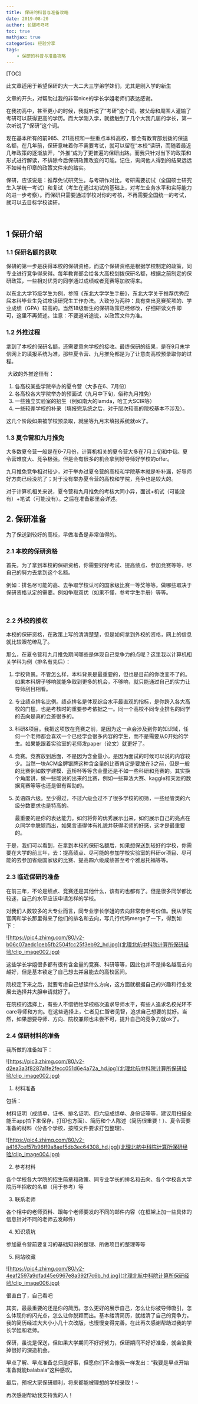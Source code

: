 ```yaml
---
title: 保研的科普与准备攻略
date: 2019-08-20
author: 长腿咚咚咚
toc: true
mathjax: true
categories: 经验分享
tags:
	- 保研的科普与准备攻略
---
```




[TOC]

此文章适用于希望保研的大一大二大三学弟学妹们，尤其是刚入学的新生

文章的开头，对帮助过我的非常nice的学长学姐老师们表达感谢。

 

​       在我初高中，甚至更小的时候，我就听说了“考研”这个词，被父母和周围人灌输了考研可以获得更高的学历。而大学刚入学，就接触到了几个大我几届的学长，第一次听说了“保研”这个词。

​       现在基本所有的前985、211高校和一些重点本科高校，都会有教育部划拨的保送名额，在几年前，保研意味着你不需要考试，就可以留在“本校“读研，而随着最近几年政策的逐渐放开，“外推”成为了更普遍的保研出路。而我只针对当下的政策和形式进行解读，不排除今后保研政策改变的可能。记住，询问他人得到的结果远远不如带有印章的政策文件来的踏实。

 

​       保研，应该说是：推荐免试研究生。与考研作对比，考研需要初试（全国硕士研究生入学统一考试）和复试（考生在通过初试的基础上，对考生业务水平和实际能力的进一步考察）。而保研只需要通过学校对你的考核，不再需要全国统一的考试，就可以去目标学校读研。

​       

## 1 保研介绍

### 1.1   保研名额的获取

保研的第一步是获得本校的保研资格，而这个保研资格是根据学校制定的政策，同专业进行竞争得来得。每年教育部会给各大高校划拨保研名额，根据之前制定的保研政策，一些相对优秀的同学通过成绩或者竞赛等加权得来。

以东北大学15级学生为例，参照《东北大学学生手册》，东北大学关于推荐优秀应届本科毕业生免试攻读研究生工作办法。大致分为两种：具有突出竞赛奖项的、学业成绩（GPA）较高的。当然18级新生的保研政策已经修改，仔细研读文件即可，这里不再赘述。注意：不要道听途说，以政策文件为准。

 

### 1.2 外推过程

​       拿到了本校的保研名额，还需要意向学校的接收。最终保研的结果，是在9月末学信网上的填报系统为准，那些夏令营、九月推免都是为了让意向高校预录取你的过程。

​       大致的外推途径有：

1. 各高校某些学院举办的夏令营（大多在6、7月份）
2. 各高校各大学院举办的预面试（九月中下旬，俗称九月推免）
3. 一些独立实验室的招生（例如南大的lamda，哈工大SCIR等）
4.  一些较差学校的补录（填报完系统之后，对于层次较高的院校基本不涉及）。

这几个阶段如果被学校预录取，就坐等九月末填报系统就ok了。

 

### 1.3  夏令营和九月推免

大多数夏令营一般是在6-7月份，计算机相关的夏令营大多在7月上旬和中旬。夏令营难度大、竞争极强。但是会有很多的机会拿到好导师好学校的offer。

九月推免竞争相对较少，对于举办过夏令营的高校和学院基本就是补补漏，好导师好方向已经没坑了；对于没有举办夏令营的高校和学院，竞争也是较大的。

对于计算机相关来说，夏令营和九月推免的考核大同小异，面试+机试（可能没有）+笔试（可能没有）。之后在准备那里会详述。

 

 

## 2. 保研准备

为了保送到较好的高校，早做准备是非常值得的。

### 2.1 本校的保研资格

​       首先，为了拿到本校的保研资格，你需要好好考试、提高绩点、参加竞赛等等，尽自己的努力去拿到这个名额。

​       例如：排名尽可能的高、去争取学校认可的国家级比赛一等奖等等。做哪些取决于保研资格认定的需要。例如争取双优（如果不懂，参考学生手册）等等。

​       

### 2.2 外校的接收

​       本校的保研资格，在政策上写的清清楚楚，但是如何拿到外校的资格，网上的信息就比较眼花缭乱了。

​       那么，在夏令营和九月推免期间哪些是体现自己竞争力的点呢？这里我以计算机相关学科为例（排名有先后）：

1. 学校背景。不管怎么样，本科背景是最重要的，但也是目前的你改变不了的。如果本科牌子够响就能争取到更多的机会，不够响，就只能通过自己的实力让导师刮目相看。

2. 专业绩点排名比例。绩点排名是体现综合水平最直观的指标，是你跨入各大高校的门槛，也是考核时的重要参考依据之一。同一个高校不同专业排名的同学的去向是真的会差很多的。

3. 科研&项目。我把这项放在竞赛之前，是因为这一点会涉及到你的知识域，任何一个老师都会喜欢一个已经学会很多内容的学生，而不是需要从0开始的学生。如果能跟着实验室的老师发paper（论文）就更好了。

4. 竞赛。竞赛放到后面，不是因为含金量小，是因为面试的时候可以说的内容较少。当然一块ACM金牌银牌这种含金量的比赛肯定是要放在3之前，但是一般的比赛例如数学建模、蓝桥杯等等含金量还是不如一些科研和竞赛的。其实换个角度讲，做一些能说的出来的比赛，例如一些算法大赛、kaggle和天池的数据竞赛等等也还是很有帮助的。

5. 英语四六级。至少得过，不过六级会过不了很多学校的初筛，一些经管类的六级分数要求也是特高的。

   最重要的是你的表达能力。如何将你的优秀展示出来，如何展示自己的亮点在众同学中脱颖而出，如果言语得体有礼貌并获得老师的好感，这才是最重要的。

 

于是，我们可以看到，在拿到本校的保研名额后，如果想保送到较好的学校，你需要在大学的前三年，去：提高绩点、尽可能的参加学校实验室的科研or项目、尽可能的去参加省级国家级的比赛、提高四六级成绩甚至考个雅思托福等等。

 

### 2.3 临近保研的准备

​       在前三年，不论是绩点、竞赛还是其他什么，该有的也都有了。但是很多同学都比较迷，自己的水平应该申请怎样的学校。

对我们人数较多的大专业而言，同专业学长学姐的去向非常有参考价值。我从学院官网和学长那里得来了他们的排名和去向，写几行代码merge了一下，得到如下：

![https://pic4.zhimg.com/80/v2-b06c07aedc1ceb5fb2504fcc25f3eb92_hd.jpg](北理北航中科院计算所保研经验/clip_image002.jpg)

这些学长学姐很多都有很有含金量的竞赛、科研等等，因此也并不是排名越高去向越好，但是基本锁定了自己想去并且能去的高校区间。

 

院校定下来之后，就要考虑自己想读什么方向，这方面就根据自己的兴趣和行业发展去选择并大胆申请就好了。

​       在院校的选择上，有些人不惜牺牲学校档次追求导师水平，有些人追求名校光环不care导师和方向。在这些选择上，仁者见仁智者见智，追求自己想要的就好。当然，如果想要导师、方向、院校兼顾也未尝不可，提升自己的竞争力就ok了。

 

### 2.4 保研材料的准备

我所做的准备如下：

![https://pic3.zhimg.com/80/v2-d2ea3a3f8287a1fe2fecc051d6e4a72a_hd.jpg](北理北航中科院计算所保研经验/clip_image002.jpg)

1. 材料准备

包括：

材料证明（成绩单、证书、排名证明、四六级成绩单、身份证等等，建议用扫描全能王app拍下来保存，打印也方面）、简历和个人陈述（简历很重要！）、夏令营要准备的材料（分各个学校，按照文件要求打包整理）、

![https://pic4.zhimg.com/80/v2-a4167cef57b96ff9a8aef5db3ec64308_hd.jpg](北理北航中科院计算所保研经验/clip_image004.jpg)

2. 参考材料

各个学校各大学院的招生简章和政策、同专业学长的排名和去向、各个学校各大学院历年招收的名单（用于参考）等

3. 联系老师

各个相中的老师资料、跟每个老师要发的不同的邮件内容（在框架上加一些具体的信息针对不同的老师去发邮件）

4. 知识填坑

参加夏令营前要复习的基础知识的整理、所做项目的整理等等

5. 网站收藏

 

![https://pic4.zhimg.com/80/v2-4eaf2597a9dfad45e6967e8a392f7c6b_hd.jpg](北理北航中科院计算所保研经验/clip_image006.jpg)

很直白了，自己看吧

 

其实，最最重要的还是你的简历。怎么更好的展示自己，怎么让你被导师吸引，怎么体现你的闪光点，怎么让你脱颖而出。基本缕清简历，就缕清了自己的竞争力。我的简历经过大大小小几十次改版，也慢慢变得完善。在此再次感谢帮助过我的学长学姐和老师。

 

 

保研，虽说是保送，但如果大学期间不好好努力，保研期间不好好准备，就会浪费掉很好的深造机会。

早点了解、早点准备总归是好事，但愿你们不会像我一样发出：“我要是早点开始准备就能balabala”这种感叹。

最后，预祝大家保研顺利，将来都能被理想的学校录取！~

再次感谢帮助我支持我的人！

 